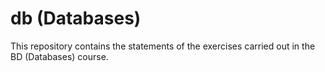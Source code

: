 # db (Databases)
This repository contains the statements of the exercises carried out in the BD (Databases) course.
